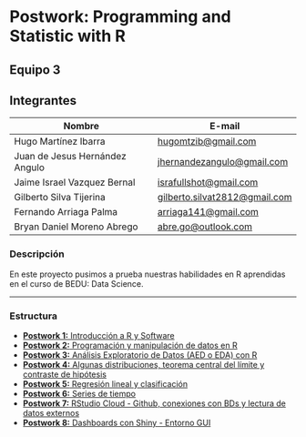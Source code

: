 # Postwork: Programming and Statistic with R
## Equipo 3

## Integrantes

Nombre | E-mail
--- | ---
Hugo Martínez Ibarra | hugomtzib@gmail.com
Juan de Jesus Hernández Angulo | jhernandezangulo@gmail.com
Jaime Israel Vazquez Bernal | israfullshot@gmail.com
Gilberto Silva Tijerina | gilberto.silvat2812@gmail.com
Fernando Arriaga Palma | arriaga141@gmail.com
Bryan Daniel Moreno Abrego | abre.go@outlook.com

### Descripción

En este proyecto pusimos a prueba nuestras habilidades en R aprendidas en el curso de BEDU: Data Science. 

---

### Estructura

* [__Postwork 1:__ Introducción a R y Software ](Postwork-1.ipynb)
* [__Postwork 2:__ Programación y manipulación de datos en R ](Postwork-2.ipynb)
* [__Postwork 3:__ Análisis Exploratorio de Datos (AED o EDA) con R](Postwork-3.ipynb)
* [__Postwork 4:__ Algunas distribuciones, teorema central del límite y contraste de hipótesis](Postwork-4.ipynb)
* [__Postwork 5:__ Regresión lineal y clasificación](Postwork-5.ipynb)
* [__Postwork 6:__ Series de tiempo](Postwork-6.ipynb)
* [__Postwork 7:__ RStudio Cloud - Github, conexiones con BDs y lectura de datos externos](Postwork-7/Readme.md) 
* [__Postwork 8:__ Dashboards con Shiny - Entorno GUI](Postwork-8/Readme.md)
